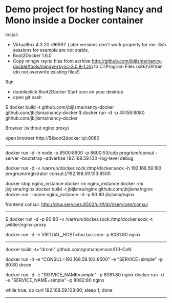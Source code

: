 Demo project for hosting Nancy and Mono inside a Docker container
=================================================================

Install

- VirtualBox 4.3.20 r96997. Later versions don't work properly for me. Ssh sessions for example are not stable.
- Boot2Docker 1.6.0
- Copy mingw rsync files from acrhive http://github.com/jbijlsma/nancy-docker/tools/mingw-rsync-3.0.8-1.zip to C:\Program Files (x86)\Git\bin (do not overwrite existing files!)

Run

- doubleclick Boot2Docker Start icon on your desktop
- open git bash

$ docker build -t github.com/jbijlsma/nancy-docker github.com/jbijlsma/nancy-docker
$ docker run -d -p 45158:8080 github.com/jbijlsma/nancy-docker

Browser (without nginx proxy)

open browser http://$(boot2docker ip):8080

--------------------------------------------------------------------

docker run -d -h node -p 8500:8500 -p 8600:53/udp progrium/consul -server -bootstrap -advertise 192.168.59.103 -log-level debug

docker run -d -v /var/run/docker.sock:/tmp/docker.sock -h 192.168.59.103 progrium/registrator consul://192.168.59.103:8500


docker stop nginx_instance
docker rm nginx_instance
docker rmi jbijlsma/nginx
docker build -t jbijlsma/nginx github.com/jbijlsma/nginx
docker run --name nginx_instance -d -p 80:80 jbijlsma/nginx

frontend consul: http://dnw.services:8500/ui/#/dc1/services/consul

--------------------------------------------------------------------

$ docker run -d -p 80:80 -v /var/run/docker.sock:/tmp/docker.sock -t jwilder/nginx-proxy

docker run -d -e VIRTUAL_HOST=foo.bar.com -p 8081:80 nginx

--------------------------------------------------------------------

docker build -t="drcon" github.com/grahamjenson/DR-CoN

docker run -it -e "CONSUL=192.168.59.103:8500" -e "SERVICE=simple" -p 80:80 drcon

docker run -d -e "SERVICE_NAME=simple" -p 8081:80 nginx
docker run -d -e "SERVICE_NAME=simple" -p 8082:80 nginx

while true; do curl 192.168.59.103:80; sleep 1; done

--------------------------------------------------------------------